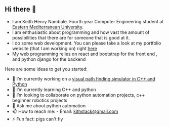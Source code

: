 ## Hi there 👋
- I am Keith Henry Nambale. Fourth year Computer Engineering student at [Eastern Mediterranean University](https://www.emu.edu.tr/en).
- I am enthusiastic about programming and how vast the amount of possibilities that there are for someone that is good at it. 
- I do some web development. You can please take a look at my portfolio website (that I am working on) right [here]([kithenry.github.io](https://github.com/kithenry/kithenry.github.io))
- My web programming relies on react and bootstrap for the front end , and python django for the backend


Here are some ideas to get you started:

- 🔭 I’m currently working on a [visual path finding simulator in C++ and Python](https://github.com/kithenry/Pathfinding-Simulator)
- 🌱 I’m currently learning C++ and python
- 👯 I’m looking to collaborate on python automation projects, c++ beginner robotics projects
- 💬 Ask me about python automation
- 📫 How to reach me:
      - Email: kithstack@gmail.com
- ⚡ Fun fact: pigs can't fly

